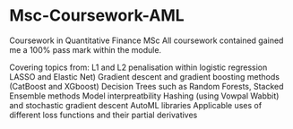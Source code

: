 # Msc-Coursework-AML
Coursework in Quantitative Finance MSc
All coursework contained gained me a 100% pass mark within the module. 

Covering topics from:
L1 and L2 penalisation within logistic regression LASSO and Elastic Net) 
Gradient descent and gradient boosting methods (CatBoost and XGboost)
Decision Trees such as Random Forests,
Stacked Ensemble methods 
Model interpreatbility 
Hashing (using Vowpal Wabbit) and stochastic gradient descent
AutoML libraries 
Applicable uses of different loss functions and their partial derivatives
